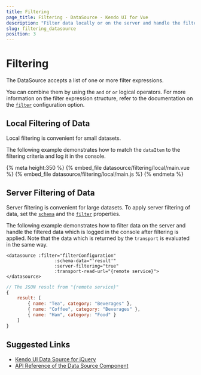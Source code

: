 ```yaml
---
title: Filtering
page_title: Filtering - DataSource - Kendo UI for Vue
description: "Filter data locally or on the server and handle the filtered data when working with the Kendo UI DataSource wrapper for Vue."
slug: filtering_datasource
position: 3
---
```


<div><WrapperBanner></WrapperBanner></div>

# Filtering

The DataSource accepts a list of one or more filter expressions.

You can combine them by using the `and` or `or` logical operators. For more information on the filter expression structure, refer to the documentation on the [`filter`](https://docs.telerik.com/kendo-ui/api/javascript/data/datasource#configuration-filter) configuration option.

## Local Filtering of Data

Local filtering is convenient for small datasets.

The following example demonstrates how to match the `dataItem` to the filtering criteria and log it in the console.

{% meta height:350 %}
{% embed_file datasource/filtering/local/main.vue %}
{% embed_file datasource/filtering/local/main.js %}
{% endmeta %}

## Server Filtering of Data

Server filtering is convenient for large datasets. To apply server filtering of data, set the [`schema`](https://docs.telerik.com/kendo-ui/api/javascript/data/datasource#configuration-schema) and the [`filter`](https://docs.telerik.com/kendo-ui/api/javascript/data/datasource#configuration-filter) properties.

The following example demonstrates how to filter data on the server and handle the filtered data which is logged in the console after filtering is applied. Note that the data which is returned by the `transport` is evaluated in the same way.

```html-no-run
<datasource :filter="filterConfiguration"
				  :schema-data="'result'"
				  :server-filtering="true"
				  :transport-read-url="{remote service}">
</datasource>
```
```js
// The JSON result from "{remote service}"
{
	result: [
		{ name: "Tea", category: "Beverages" },
		{ name: "Coffee", category: "Beverages" },
		{ name: "Ham", category: "Food" }
	]
}
```

## Suggested Links

* [Kendo UI Data Source for jQuery](https://docs.telerik.com/kendo-ui/framework/datasource/overview)
* [API Reference of the Data Source Component](https://docs.telerik.com/kendo-ui/api/javascript/data/datasource)
